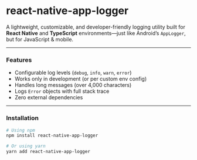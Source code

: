# react-native-app-logger

A lightweight, customizable, and developer-friendly logging utility built for **React Native** and **TypeScript** environments—just like Android’s `AppLogger`, but for JavaScript & mobile.

---

### Features

- Configurable log levels (`debug`, `info`, `warn`, `error`)  
- Works only in development (or per custom env config)  
- Handles long messages (over 4,000 characters)  
- Logs `Error` objects with full stack trace  
- Zero external dependencies  

---

### Installation

```bash
# Using npm
npm install react-native-app-logger

# Or using yarn
yarn add react-native-app-logger
